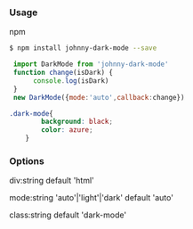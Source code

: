 ### Usage
npm 
``` bash
$ npm install johnny-dark-mode --save
```

```javascript
 import DarkMode from 'johnny-dark-mode'
 function change(isDark) {
      console.log(isDark)
 }
 new DarkMode({mode:'auto',callback:change})


```


```css
.dark-mode{
        background: black;
        color: azure;
    }
```


### Options

div:string default 'html' 

mode:string 'auto'|'light'|'dark' default 'auto'

class:string default 'dark-mode' 